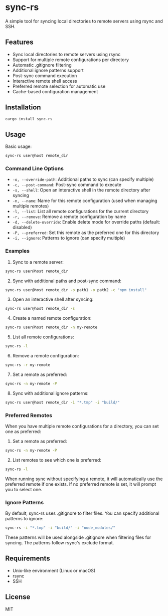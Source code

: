 # sync-rs

A simple tool for syncing local directories to remote servers using rsync and SSH.

## Features

- Sync local directories to remote servers using rsync
- Support for multiple remote configurations per directory
- Automatic .gitignore filtering
- Additional ignore patterns support
- Post-sync command execution
- Interactive remote shell access
- Preferred remote selection for automatic use
- Cache-based configuration management

## Installation

```bash
cargo install sync-rs
```

## Usage

Basic usage:

```bash
sync-rs user@host remote_dir
```

### Command Line Options

- `-o, --override-path`: Additional paths to sync (can specify multiple)
- `-c, --post-command`: Post-sync command to execute
- `-s, --shell`: Open an interactive shell in the remote directory after syncing
- `-n, --name`: Name for this remote configuration (used when managing multiple remotes)
- `-l, --list`: List all remote configurations for the current directory
- `-r, --remove`: Remove a remote configuration by name
- `-d, --delete-override`: Enable delete mode for override paths (default: disabled)
- `-P, --preferred`: Set this remote as the preferred one for this directory
- `-i, --ignore`: Patterns to ignore (can specify multiple)

### Examples

1. Sync to a remote server:

```bash
sync-rs user@host remote_dir
```

2. Sync with additional paths and post-sync command:

```bash
sync-rs user@host remote_dir -o path1 -o path2 -c "npm install"
```

3. Open an interactive shell after syncing:

```bash
sync-rs user@host remote_dir -s
```

4. Create a named remote configuration:

```bash
sync-rs user@host remote_dir -n my-remote
```

5. List all remote configurations:

```bash
sync-rs -l
```

6. Remove a remote configuration:

```bash
sync-rs -r my-remote
```

7. Set a remote as preferred:

```bash
sync-rs -n my-remote -P
```

8. Sync with additional ignore patterns:

```bash
sync-rs user@host remote_dir -i "*.tmp" -i "build/"
```

### Preferred Remotes

When you have multiple remote configurations for a directory, you can set one as preferred:

1. Set a remote as preferred:

```bash
sync-rs -n my-remote -P
```

2. List remotes to see which one is preferred:

```bash
sync-rs -l
```

When running sync without specifying a remote, it will automatically use the preferred remote if one exists. If no preferred remote is set, it will prompt you to select one.

### Ignore Patterns

By default, sync-rs uses .gitignore to filter files. You can specify additional patterns to ignore:

```bash
sync-rs -i "*.tmp" -i "build/" -i "node_modules/"
```

These patterns will be used alongside .gitignore when filtering files for syncing. The patterns follow rsync's exclude format.

## Requirements

- Unix-like environment (Linux or macOS)
- rsync
- SSH

## License

MIT
